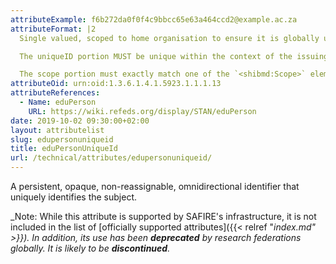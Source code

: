 ```yaml
---
attributeExample: f6b272da0f0f4c9bbcc65e63a464ccd2@example.ac.za
attributeFormat: |2
  Single valued, scoped to home organisation to ensure it is globally unique within the research and education sector. Should **not** be assumed to be a valid email address (see [_mail_](/technical/attributes/mail/)).

  The uniqueID portion MUST be unique within the context of the issuing identity system and MUST contain only alphanumeric characters (a-z, A-Z, 0-9). The length of the uniqueID portion MUST be less than or equal to 64 characters and consist only of alphanumeric characters.

  The scope portion must exactly match one of the `<shibmd:Scope>` elements in the [identity provider's metadata](/technical/saml2/idp-requirements/).
attributeOid: urn:oid:1.3.6.1.4.1.5923.1.1.1.13
attributeReferences:
  - Name: eduPerson
    URL: https://wiki.refeds.org/display/STAN/eduPerson
date: 2019-10-02 09:30:00+02:00
layout: attributelist
slug: edupersonuniqueid
title: eduPersonUniqueId
url: /technical/attributes/edupersonuniqueid/
---
```


A persistent, opaque, non-reassignable, omnidirectional identifier that uniquely identifies the subject.

_Note: While this attribute is supported by SAFIRE's infrastructure, it is not included in the list of [officially supported attributes]({{< relref "_index.md" >}}). In addition, its use has been **deprecated** by research federations globally. It is likely to be **discontinued**._

